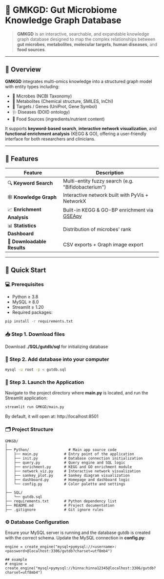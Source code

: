 # 🌿 GMKGD: Gut Microbiome Knowledge Graph Database


> **GMKGD** is an interactive, searchable, and expandable knowledge graph database designed to map the complex relationships between **gut microbes**, **metabolites**, **molecular targets**, **human diseases**, and **food sources**.

---

## 🧬 Overview

**GMKGD** integrates multi-omics knowledge into a structured graph model with entity types including:

- 🦠 Microbes (NCBI Taxonomy)
- 🧪 Metabolites (Chemical structure, SMILES, InChI)
- 🎯 Targets / Genes (UniProt, Gene Symbol)
- 🩺 Diseases (DOID ontology)
- 🍎 Food Sources (ingredients/nutrient content)

It supports **keyword-based search**, **interactive network visualization**, and **functional enrichment analysis** (KEGG & GO), offering a user-friendly interface for both researchers and clinicians.

---

## 🔧 Features

| Feature                        | Description |
|-------------------------------|-------------|
| 🔍 **Keyword Search**         | Multi-entity fuzzy search (e.g. "Bifidobacterium") |
| 🕸️ **Knowledge Graph**        | Interactive network built with PyVis + NetworkX |
| 📈 **Enrichment Analysis**    | Built-in KEGG & GO-BP enrichment via [GSEApy](https://github.com/zqfang/GSEApy) |
| 📊 **Statistics Dashboard**   | Distribution of microbes' rank |
| 💾 **Downloadable Results**  | CSV exports + Graph image export |

---

## 🚀 Quick Start

### 💻 Prerequisites

- Python ≥ 3.8
- MySQL ≥ 8.0
- Streamlit ≥ 1.20
- Required packages:
```bash
pip install -r requirements.txt
```
### 📥 Step 1. Download files
Download **./SQL/gutdb/sql** for initializing database

### 🧰 Step 2. Add database into your computer
```bash
mysql -u root -p < gutdb.sql
```

### 🚀 Step 3. Launch the Application
Navigate to the project directory where **main.py** is located, and run the Streamlit application:
```bash
streamlit run GMKGD/main.py
```
By default, it will open at: http://localhost:8501

### 🗂 Project Structure
```{graphql}
GMKGD/
│
├── Python/                  # Main app source code
│   ├── main.py            # Entry point of the application
│   ├── init.py            # Database connection initialization
│   ├── query.py           # Query engine and SQL logic
│   ├── enrichment.py      # KEGG and GO enrichment module
│   ├── network_viz.py     # Interactive network visualization
│   ├── sankey_plot.py     # Sankey diagram visualization
│   ├── dashboard.py       # Homepage and dashboard logic
│   └── config.py          # Color palette and settings
│
├── SQL/               
│   └── gutdb.sql
├── requirements.txt       # Python dependency list
├── README.md              # Project documentation
├── .gitignore             # Git ignore rules
```

### ⚙️ Database Configuration
Ensure your MySQL server is running and the database gutdb is created with the correct schema. Update the MySQL connection in **config.py**:
```{python}
engine = create_engine("mysql+pymysql://<username>:<password>@localhost:3306/gutdb?charset=utf8mb4")

## example
# engine = create_engine("mysql+pymysql://hinna:hinna12345@localhost:3306/gutdb?charset=utf8mb4")
```




